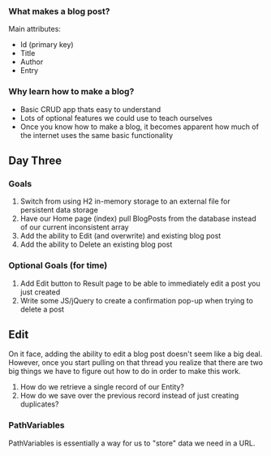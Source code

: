 ### What makes a blog post?

Main attributes:

-   Id (primary key)
-   Title
-   Author
-   Entry

### Why learn how to make a blog?

-   Basic CRUD app thats easy to understand
-   Lots of optional features we could use to teach ourselves
-   Once you know how to make a blog, it becomes apparent how much of the internet uses the same basic functionality

## Day Three

### Goals

1. Switch from using H2 in-memory storage to an external file for persistent data storage
2. Have our Home page (index) pull BlogPosts from the database instead of our current inconsistent array
3. Add the ability to Edit (and overwrite) and existing blog post
4. Add the ability to Delete an existing blog post

### Optional Goals (for time)

1. Add Edit button to Result page to be able to immediately edit a post you just created
2. Write some JS/jQuery to create a confirmation pop-up when trying to delete a post

## Edit

On it face, adding the ability to edit a blog post doesn't seem like a big deal. However, once you start pulling on that thread you realize that there are two big things we have to figure out how to do in order to make this work.

1. How do we retrieve a single record of our Entity?
2. How do we save over the previous record instead of just creating duplicates?

### PathVariables

PathVariables is essentially a way for us to "store" data we need in a URL.